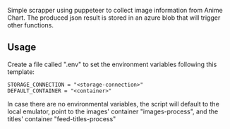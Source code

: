Simple scrapper using puppeteer to collect image information from Anime Chart. The produced json result is stored in an azure blob that will trigger other functions.

## Usage
Create a file called ".env" to set the environment variables following this template: 

```text
STORAGE_CONNECTION = "<storage-connection>"
DEFAULT_CONTAINER = "<container>"
```

In case there are no environmental variables, the script will default to the local emulator, point to the images' container "images-process", and the titles' container "feed-titles-process" 




